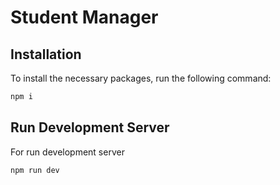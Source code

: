 # Student Manager

## Installation

To install the necessary packages, run the following command:

```bash
npm i
```

## Run Development Server

For run development server

```bash
npm run dev
```
